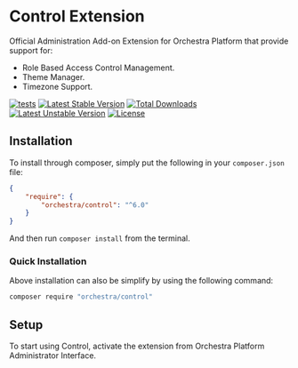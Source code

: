Control Extension
==============

Official Administration Add-on Extension for Orchestra Platform that provide support for:

* Role Based Access Control Management.
* Theme Manager.
* Timezone Support.

[![tests](https://github.com/orchestral/control/workflows/tests/badge.svg?branch=master)](https://github.com/orchestral/control/actions?query=workflow%3Atests+branch%3Amaster)
[![Latest Stable Version](https://poser.pugx.org/orchestra/control/v/stable)](https://packagist.org/packages/orchestra/control)
[![Total Downloads](https://poser.pugx.org/orchestra/control/downloads)](https://packagist.org/packages/orchestra/control)
[![Latest Unstable Version](https://poser.pugx.org/orchestra/control/v/unstable)](https://packagist.org/packages/orchestra/control)
[![License](https://poser.pugx.org/orchestra/control/license)](https://packagist.org/packages/orchestra/control)

## Installation

To install through composer, simply put the following in your `composer.json` file:

```json
{
    "require": {
        "orchestra/control": "^6.0"
    }
}
```

And then run `composer install` from the terminal.

### Quick Installation

Above installation can also be simplify by using the following command:

```bash
composer require "orchestra/control"
```

## Setup

To start using Control, activate the extension from Orchestra Platform Administrator Interface.
